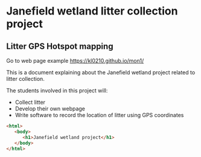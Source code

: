 # Janefield wetland litter collection project
## Litter GPS Hotspot mapping

Go to web page example
https://kl0210.github.io/mon1/

This is a document explaining about the Janefield wetland project related to litter collection.

The students involved in this project will:

* Collect litter
* Develop their own webpage
* Write software to record the location of litter using GPS coordinates



```html
<html>
   <body>
      <h1>Janefield wetland project</h1>
   </body>
</html>

```
